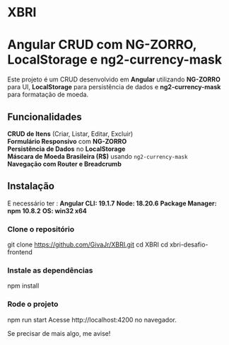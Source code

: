 # XBRI

# Angular CRUD com NG-ZORRO, LocalStorage e ng2-currency-mask

Este projeto é um CRUD desenvolvido em **Angular** utilizando **NG-ZORRO** para UI, **LocalStorage** para persistência de dados e **ng2-currency-mask** para formatação de moeda.

## Funcionalidades

**CRUD de Itens** (Criar, Listar, Editar, Excluir)  
**Formulário Responsivo** com **NG-ZORRO**  
**Persistência de Dados** no **LocalStorage**  
**Máscara de Moeda Brasileira (R$)** usando `ng2-currency-mask`    
**Navegação com Router e Breadcrumb**  

## Instalação
E necessário ter :
**Angular CLI: 19.1.7**
**Node: 18.20.6**
**Package Manager: npm 10.8.2**
**OS: win32 x64**

### **Clone o repositório**

git clone https://github.com/GivaJr/XBRI.git
cd XBRI
cd xbri-desafio-frontend

### Instale as dependências
npm install

### Rode o projeto
npm run start
Acesse http://localhost:4200 no navegador.

Se precisar de mais algo, me avise!
